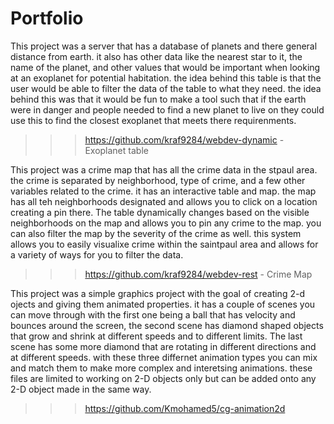 # Portfolio
This project was a server that has a database of planets and there general distance from earth. it also has other data like the nearest star to it, the name of the planet, and other values that would be important when looking at an exoplanet for potential habitation. the idea behind this table is that the user would be able to filter the data of the table to what they need. the idea behind this was that it would be fun to make a tool such that if the earth were in danger and people needed to find a new planet to live on they could use this to find the closest exoplanet that meets there requirenments.
>>>>>>>>>>
>>>https://github.com/kraf9284/webdev-dynamic - Exoplanet table

This project was a crime map that has all the crime data in the stpaul area. the crime is separated by neighborhood, type of crime, and a few other variables related to the crime. it has an interactive table and map. the map has all teh neighborhoods designated and allows you to click on a location creating a pin there. The table dynamically changes based on the visible neighborhoods on the map and allows you to pin any crime to the map. you can also filter the map by the severity of the crime as well. this system allows you to easily visualixe crime within the saintpaul area and allows for a variety of ways for you to filter the data.
>>>>>>>>>>
>>>https://github.com/kraf9284/webdev-rest - Crime Map

This project was a simple graphics project with the goal of creating 2-d ojects and giving them animated properties. it has a couple of scenes you can move through with the first one being a ball that has velocity and bounces around the screen, the second scene has diamond shaped objects that grow and shrink at different speeds and to different limits. The last scene has some more diamond that are rotating in different directions and at different speeds. with these three differnet animation types you can mix and match them to make more complex and interetsing animations. these files are limited to working on  2-D objects only but can be added onto any 2-D object made in the same way.

>>>>>>>>>>
>>>https://github.com/Kmohamed5/cg-animation2d
